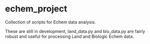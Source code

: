 # echem_project
Collection of scripts for Echem data analysis.

These are still in development, land_data.py and bio_data.py are fairly robust and useful for processing Land and Biologic Echem data.
